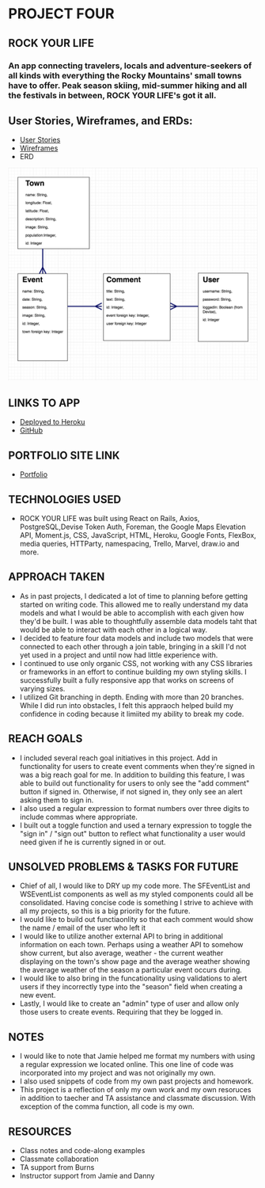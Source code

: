 # PROJECT FOUR

## ROCK YOUR LIFE
### An app connecting travelers, locals and adventure-seekers of all kinds with everything the Rocky Mountains' small towns have to offer. Peak season skiing, mid-summer hiking and all the festivals in between, ROCK YOUR LIFE's got it all. 

## User Stories, Wireframes, and ERDs:
* [User Stories](https://trello.com/b/fvOmU17h/wdi-final-project)
* [Wireframes](https://marvelapp.com/3b4f7fa)
* ERD
<img src="/images/project_four_erd.png">

## LINKS TO APP
* [Deployed to Heroku](https://rockyourlife.herokuapp.com/)
* [GitHub](https://github.com/ebhinch/project_four/)

## PORTFOLIO SITE LINK
* [Portfolio](http://amazing-haibt-8f9b26.bitballoon.com/)

## TECHNOLOGIES USED
* ROCK YOUR LIFE was built using React on Rails, Axios, PostgreSQL,Devise Token Auth, Foreman, the Google Maps Elevation API, Moment.js, CSS, JavaScript, HTML, Heroku, Google Fonts, FlexBox, media queries, HTTParty, namespacing, Trello, Marvel, draw.io and more. 

## APPROACH TAKEN
* As in past projects, I dedicated a lot of time to planning before getting started on writing code. This allowed me to really understand my data models and what I would be able to accomplish with each given how they'd be built. I was able to thoughtfully assemble data models taht that would be able to interact with each other in a logical way. 
* I decided to feature four data models and include two models that were connected to each other through a join table, bringing in a skill I'd not yet used in a project and until now had little experience with. 
* I continued to use only organic CSS, not working with any CSS libraries or frameworks in an effort to continue building my own styling skills. I successfully built a fully responsive app that works on screens of varying sizes. 
* I utilized Git branching in depth. Ending with more than 20 branches. While I did run into obstacles, I felt this appraoch helped build my confidence in coding because it limiited my ability to break my code. 

## REACH GOALS
* I included several reach goal initiatives in this project. Add in functionality for users to create event comments when they're signed in was a big reach goal for me. In addition to building this feature, I was able to build out functionality for users to only see the "add comment" button if signed in. Otherwise, if not signed in, they only see an alert asking them to sign in. 
* I also used a regular expression to format numbers over three digits to include commas where appropriate. 
* I built out a toggle function and used a ternary expression to toggle the "sign in" / "sign out" button to reflect what functionality a user would need given if he is currently signed in or out. 


## UNSOLVED PROBLEMS & TASKS FOR FUTURE
* Chief of all, I would like to DRY up my code more. The SFEventList and WSEventList components as well as my styled components could all be consolidated. Having concise code is something I strive to achieve with all my projects, so this is a big priority for the future. 
* I would like to build out functiaonlity so that each comment would show the name / email of the user who left it 
* I would like to utilize another external API to bring in additional information on each town. Perhaps using a weather API to somehow show current, but also average, weather - the current weather displaying on the town's show page and the average weather showing the average weather of the season a particular event occurs during.
* I would like to also bring in the funcationality using validations to alert users if they incorrectly type into the "season" field when creating a new event. 
* Lastly, I would like to create an "admin" type of user and allow only those users to create events. Requiring that they be logged in.

## NOTES
* I would like to note that Jamie helped me format my numbers with using a regular expression we located online. This one line of code was incorporated into my project and was not originally my own.
* I also used snippets of code from my own past projects and homework. 
* This project is a reflection of only my own work and my own resoruces in addition to taecher and TA assistance and classmate discussion. With exception of the comma function, all code is my own. 

## RESOURCES
* Class notes and code-along examples
* Classmate collaboration
* TA support from Burns
* Instructor support from Jamie and Danny